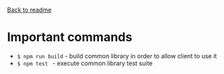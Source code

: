 [Back to readme](/README.md)

# Important commands

- ``$ npm run build`` - build common library in order to allow client to use it
- ``$ npm test `` - execute common library test suite
